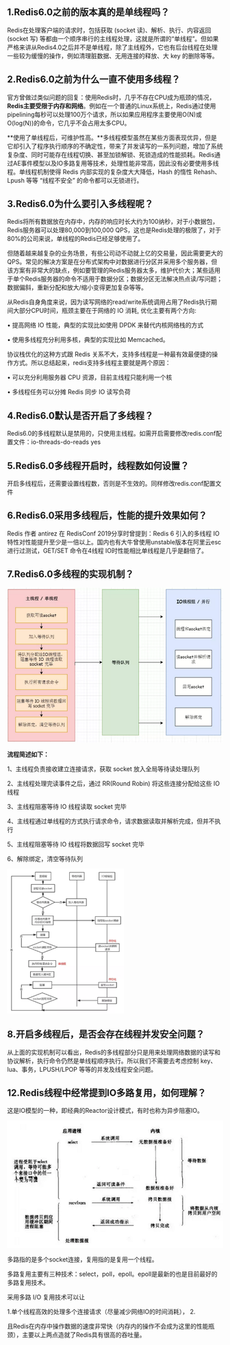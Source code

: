 

## **1.Redis6.0之前的版本真的是单线程吗？**

   Redis在处理客户端的请求时，包括获取 (socket 读)、解析、执行、内容返回 (socket 写) 等都由一个顺序串行的主线程处理，这就是所谓的“单线程”。但如果严格来讲从Redis4.0之后并不是单线程，除了主线程外，它也有后台线程在处理一些较为缓慢的操作，例如清理脏数据、无用连接的释放、大 key 的删除等等。

## **2.Redis6.0之前为什么一直不使用多线程？**

官方曾做过类似问题的回复：使用Redis时，几乎不存在CPU成为瓶颈的情况， **Redis主要受限于内存和网络**。例如在一个普通的Linux系统上，Redis通过使用pipelining每秒可以处理100万个请求，所以如果应用程序主要使用O(N)或O(log(N))的命令，它几乎不会占用太多CPU。

**使用了单线程后，可维护性高。**多线程模型虽然在某些方面表现优异，但是它却引入了程序执行顺序的不确定性，带来了并发读写的一系列问题，增加了系统复杂度、同时可能存在线程切换、甚至加锁解锁、死锁造成的性能损耗。Redis通过AE事件模型以及IO多路复用等技术，处理性能非常高，因此没有必要使用多线程。单线程机制使得 Redis 内部实现的复杂度大大降低，Hash 的惰性 Rehash、Lpush 等等 “线程不安全” 的命令都可以无锁进行。



## **3.Redis6.0为什么要引入多线程呢？**

 Redis将所有数据放在内存中，内存的响应时长大约为100纳秒，对于小数据包，Redis服务器可以处理80,000到100,000 QPS，这也是Redis处理的极限了，对于80%的公司来说，单线程的Redis已经足够使用了。

  但随着越来越复杂的业务场景，有些公司动不动就上亿的交易量，因此需要更大的QPS。常见的解决方案是在分布式架构中对数据进行分区并采用多个服务器，但该方案有非常大的缺点，例如要管理的Redis服务器太多，维护代价大；某些适用于单个Redis服务器的命令不适用于数据分区；数据分区无法解决热点读/写问题；数据偏斜，重新分配和放大/缩小变得更加复杂等等。

  从Redis自身角度来说，因为读写网络的read/write系统调用占用了Redis执行期间大部分CPU时间，瓶颈主要在于网络的 IO 消耗, 优化主要有两个方向:

  • 提高网络 IO 性能，典型的实现比如使用 DPDK 来替代内核网络栈的方式

  • 使用多线程充分利用多核，典型的实现比如 Memcached。

 协议栈优化的这种方式跟 Redis 关系不大，支持多线程是一种最有效最便捷的操作方式。所以总结起来，redis支持多线程主要就是两个原因：

  • 可以充分利用服务器 CPU 资源，目前主线程只能利用一个核

  • 多线程任务可以分摊 Redis 同步 IO 读写负荷

## **4.Redis6.0默认是否开启了多线程？** 

 Redis6.0的多线程默认是禁用的，只使用主线程。如需开启需要修改redis.conf配置文件：io-threads-do-reads yes

 

## **5.Redis6.0多线程开启时，线程数如何设置？**

  开启多线程后，还需要设置线程数，否则是不生效的。同样修改redis.conf配置文件





## **6.Redis6.0采用多线程后，性能的提升效果如何？**

 Redis 作者 antirez 在 RedisConf 2019分享时曾提到：Redis 6 引入的多线程 IO 特性对性能提升至少是一倍以上。国内也有大牛曾使用unstable版本在阿里云esc进行过测试，GET/SET 命令在4线程 IO时性能相比单线程是几乎是翻倍了。



## **7.Redis6.0多线程的实现机制？** 

![image-20210323215502667](redis多线程.assets/image-20210323215502667.png)

**流程简述如下：**

1、主线程负责接收建立连接请求，获取 socket 放入全局等待读处理队列

2、主线程处理完读事件之后，通过 RR(Round Robin) 将这些连接分配给这些 IO 线程

3、主线程阻塞等待 IO 线程读取 socket 完毕

4、主线程通过单线程的方式执行请求命令，请求数据读取并解析完成，但并不执行

5、主线程阻塞等待 IO 线程将数据回写 socket 完毕

6、解除绑定，清空等待队列

<img src="redis多线程.assets/image-20210323215614266.png" alt="image-20210323215614266" style="zoom:33%;" />

## **8.开启多线程后，是否会存在线程并发安全问题？** 

从上面的实现机制可以看出，Redis的多线程部分只是用来处理网络数据的读写和协议解析，执行命令仍然是单线程顺序执行。所以我们不需要去考虑控制 key、lua、事务，LPUSH/LPOP 等等的并发及线程安全问题。



## **12.Redis线程中经常提到IO多路复用，如何理解？**

这是IO模型的一种，即经典的Reactor设计模式，有时也称为异步阻塞IO。

![image-20210323220245192](redis多线程.assets/image-20210323220245192.png)

多路指的是多个socket连接，复用指的是复用一个线程。

多路复用主要有三种技术：select，poll，epoll。epoll是最新的也是目前最好的多路复用技术。

采用多路 I/O 复用技术可以让

1.单个线程高效的处理多个连接请求（尽量减少网络IO的时间消耗），
2.



且Redis在内存中操作数据的速度非常快（内存内的操作不会成为这里的性能瓶颈），主要以上两点造就了Redis具有很高的吞吐量。

